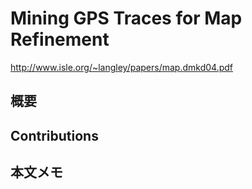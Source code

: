# Mining GPS Traces for Map Refinement
http://www.isle.org/~langley/papers/map.dmkd04.pdf  
  
## 概要


## Contributions

## 本文メモ
